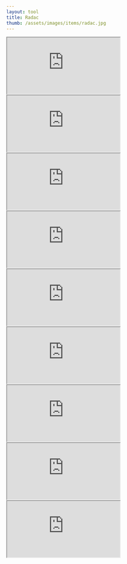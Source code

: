 ```yaml
---
layout: tool
title: Radac
thumb: /assets/images/items/radac.jpg
---
```


<iframe src="http://magic-items.herokuapp.com/item/embed/hk622bd"></iframe>
<iframe src="http://magic-items.herokuapp.com/item/embed/7w3hzfh"></iframe>
<iframe src="http://magic-items.herokuapp.com/item/embed/czjqcs5"></iframe>
<iframe src="http://magic-items.herokuapp.com/item/embed/7dlcpbn"></iframe>

<iframe src="http://magic-items.herokuapp.com/item/embed/vgmyds5"></iframe>
<iframe src="http://magic-items.herokuapp.com/item/embed/6jcjnkz"></iframe>
<iframe src="http://magic-items.herokuapp.com/item/embed/sfuxop2"></iframe>
<iframe src="http://magic-items.herokuapp.com/item/embed/i3phz3l"></iframe>
<iframe src="http://magic-items.herokuapp.com/item/embed/s5x7o42"></iframe>
